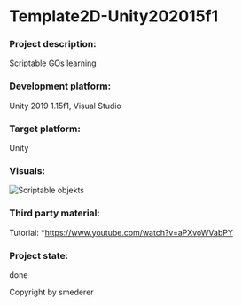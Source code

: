 # Template2D-Unity202015f1

### Project description: 
Scriptable GOs learning 

### Development platform: 
Unity 2019 1.15f1, Visual Studio

### Target platform: 
Unity 

### Visuals: 
![Scriptable objekts](https://user-images.githubusercontent.com/72389896/121885700-bc78b780-cd14-11eb-8cae-2e355f7c593b.PNG)



### Third party material: 
Tutorial:
*https://www.youtube.com/watch?v=aPXvoWVabPY

### Project state: 
done



Copyright by smederer
